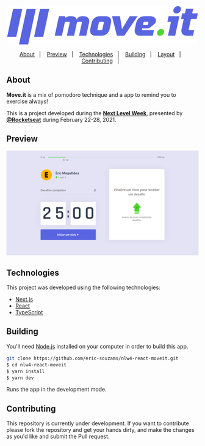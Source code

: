 <p align="center">
  <img src="./public/logo-full.svg" />
</p>

<p align="center">
  <a href="#about">About</a>&nbsp;&nbsp;&nbsp;|&nbsp;&nbsp;&nbsp;
  <a href="#preview">Preview</a>&nbsp;&nbsp;&nbsp;|&nbsp;&nbsp;&nbsp;
  <a href="#technologies">Technologies</a>&nbsp;&nbsp;&nbsp;|&nbsp;&nbsp;&nbsp;
  <a href="#building">Building</a>&nbsp;&nbsp;&nbsp;|&nbsp;&nbsp;&nbsp;
  <a href="#layout">Layout</a>&nbsp;&nbsp;&nbsp;|&nbsp;&nbsp;&nbsp;
  <a href="#contributing">Contributing</a>&nbsp;&nbsp;&nbsp;|&nbsp;&nbsp;&nbsp;
</p>

## About
<strong>Move.it</strong> is a mix of pomodoro technique and a app to remind you to exercise always! 

This is a project developed during the **[Next Level Week](https://nextlevelweek.com/)**, presented by **[@Rocketseat](https://github.com/Rocketseat)** during February 22-28, 2021.

## Preview
<p align="center">
  <img src="./public/screens/screen1.png"/>
</p>

## Technologies
This project was developed using the following technologies:

- [Next.js](https://nextjs.org/)
- [React](https://reactjs.org)
- [TypeScript](https://www.typescriptlang.org/)

## Building

You'll need [Node.js](https://nodejs.org) installed on your computer in order to build this app.

```bash
git clone https://github.com/eric-souzams/nlw4-react-moveit.git
$ cd nlw4-react-moveit
$ yarn install
$ yarn dev
```

Runs the app in the development mode.<br/>

## Contributing

This repository is currently under development. If you want to contribute please fork the repository and get your hands dirty, and make the changes as you'd like and submit the Pull request.